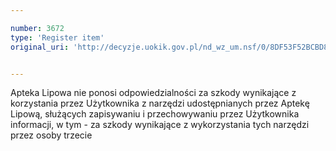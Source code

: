 ```yaml
---

number: 3672
type: 'Register item'
original_uri: 'http://decyzje.uokik.gov.pl/nd_wz_um.nsf/0/8DF53F52BCBD8778C1257A6A003248FB?OpenDocument'


---
```


Apteka Lipowa nie ponosi odpowiedzialności za  szkody wynikające z korzystania przez Użytkownika z narzędzi udostępnianych przez Aptekę Lipową, służących zapisywaniu i przechowywaniu przez Użytkownika informacji, w tym - za szkody wynikające z wykorzystania tych narzędzi przez osoby trzecie
